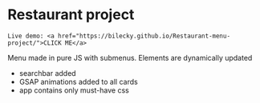 # Restaurant project

    Live demo: <a href="https://bilecky.github.io/Restaurant-menu-project/">CLICK ME</a>

Menu made in pure JS with submenus. Elements are dynamically updated

<ul><li>searchbar added</li>
<li>GSAP animations added to all cards</li>
<li>app contains only must-have css</li></ul>
